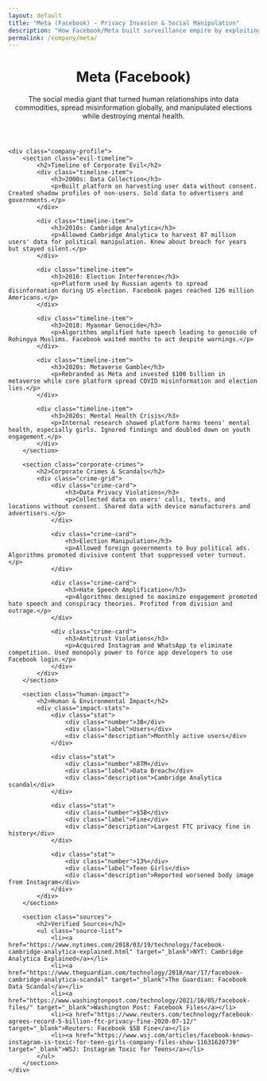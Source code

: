 ```yaml
---
layout: default
title: "Meta (Facebook) - Privacy Invasion & Social Manipulation"
description: "How Facebook/Meta built surveillance empire by exploiting user data, spreading misinformation, and manipulating elections worldwide"
permalink: /company/meta/
---
```


<link rel="stylesheet" href="{{ '/assets/css/index-pages.css' | relative_url }}">

<div class="index-page">
    <header class="page-header">
        <h1>Meta (Facebook)</h1>
        <p class="page-description">The social media giant that turned human relationships into data commodities, spread misinformation globally, and manipulated elections while destroying mental health.</p>
    </header>

    <div class="company-profile">
        <section class="evil-timeline">
            <h2>Timeline of Corporate Evil</h2>
            <div class="timeline-item">
                <h3>2000s: Data Collection</h3>
                <p>Built platform on harvesting user data without consent. Created shadow profiles of non-users. Sold data to advertisers and governments.</p>
            </div>

            <div class="timeline-item">
                <h3>2010s: Cambridge Analytica</h3>
                <p>Allowed Cambridge Analytica to harvest 87 million users' data for political manipulation. Knew about breach for years but stayed silent.</p>
            </div>

            <div class="timeline-item">
                <h3>2016: Election Interference</h3>
                <p>Platform used by Russian agents to spread disinformation during US election. Facebook pages reached 126 million Americans.</p>
            </div>

            <div class="timeline-item">
                <h3>2018: Myanmar Genocide</h3>
                <p>Algorithms amplified hate speech leading to genocide of Rohingya Muslims. Facebook waited months to act despite warnings.</p>
            </div>

            <div class="timeline-item">
                <h3>2020s: Metaverse Gamble</h3>
                <p>Rebranded as Meta and invested $100 billion in metaverse while core platform spread COVID misinformation and election lies.</p>
            </div>

            <div class="timeline-item">
                <h3>2020s: Mental Health Crisis</h3>
                <p>Internal research showed platform harms teens' mental health, especially girls. Ignored findings and doubled down on youth engagement.</p>
            </div>
        </section>

        <section class="corporate-crimes">
            <h2>Corporate Crimes & Scandals</h2>
            <div class="crime-grid">
                <div class="crime-card">
                    <h3>Data Privacy Violations</h3>
                    <p>Collected data on users' calls, texts, and locations without consent. Shared data with device manufacturers and advertisers.</p>
                </div>

                <div class="crime-card">
                    <h3>Election Manipulation</h3>
                    <p>Allowed foreign governments to buy political ads. Algorithms promoted divisive content that suppressed voter turnout.</p>
                </div>

                <div class="crime-card">
                    <h3>Hate Speech Amplification</h3>
                    <p>Algorithms designed to maximize engagement promoted hate speech and conspiracy theories. Profited from division and outrage.</p>
                </div>

                <div class="crime-card">
                    <h3>Antitrust Violations</h3>
                    <p>Acquired Instagram and WhatsApp to eliminate competition. Used monopoly power to force app developers to use Facebook login.</p>
                </div>
            </div>
        </section>

        <section class="human-impact">
            <h2>Human & Environmental Impact</h2>
            <div class="impact-stats">
                <div class="stat">
                    <div class="number">3B</div>
                    <div class="label">Users</div>
                    <div class="description">Monthly active users</div>
                </div>

                <div class="stat">
                    <div class="number">87M</div>
                    <div class="label">Data Breach</div>
                    <div class="description">Cambridge Analytica scandal</div>
                </div>

                <div class="stat">
                    <div class="number">$5B</div>
                    <div class="label">Fine</div>
                    <div class="description">Largest FTC privacy fine in history</div>
                </div>

                <div class="stat">
                    <div class="number">13%</div>
                    <div class="label">Teen Girls</div>
                    <div class="description">Reported worsened body image from Instagram</div>
                </div>
            </div>
        </section>

        <section class="sources">
            <h2>Verified Sources</h2>
            <ul class="source-list">
                <li><a href="https://www.nytimes.com/2018/03/19/technology/facebook-cambridge-analytica-explained.html" target="_blank">NYT: Cambridge Analytica Explained</a></li>
                <li><a href="https://www.theguardian.com/technology/2018/mar/17/facebook-cambridge-analytica-scandal" target="_blank">The Guardian: Facebook Data Scandal</a></li>
                <li><a href="https://www.washingtonpost.com/technology/2021/10/05/facebook-files/" target="_blank">Washington Post: Facebook Files</a></li>
                <li><a href="https://www.reuters.com/technology/facebook-agrees-record-5-billion-ftc-privacy-fine-2020-07-12/" target="_blank">Reuters: Facebook $5B Fine</a></li>
                <li><a href="https://www.wsj.com/articles/facebook-knows-instagram-is-toxic-for-teen-girls-company-files-show-11631620739" target="_blank">WSJ: Instagram Toxic for Teens</a></li>
            </ul>
        </section>
    </div>
</div>
